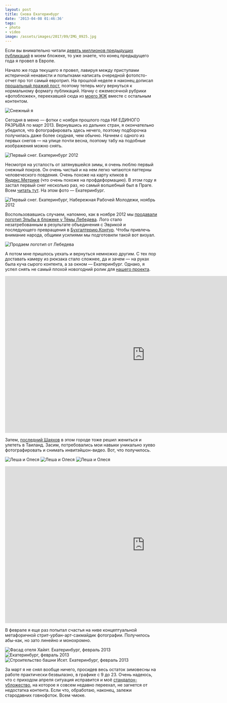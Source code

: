 ```yaml
---
layout: post
title: Снова Екатеринбург
date: '2013-04-08 01:46:36'
tags:
- photo
- video
image: /assets/images/2017/09/IMG_0925.jpg
---
```


Если вы внимательно читали [девять миллионов предыдущих публикаций](http://shouldgo.ru/tag/travel/) в моем бложеке, то уже знаете, что конец предыдущего года я провел в Европе.

Начало же года текущего я провел, лавируя между приступами истеричной ненависти и попытками написать очередной фотопсто-отчет про тот самый евротрип. На прошлой неделе я наконец дописал [прощальный пражий пост](http://shouldgo.ru/praga-the-end/ "Прага. The end of the line"), поэтому теперь могу вернуться к нормальному формату публикаций. Начну с ежемесячной рубрики «фотобложек», переехавшей сюда из [моего ЖЖ](http://shouldgo.livejournal.com/) вместе с остальным контентом.

![Снежный я](/assets/images/2017/09/IMG_0947.jpg)

Сегодня в меню — фотки с ноября прошлого года НИ ЕДИНОГО РАЗРЫВА по март 2013. Вернувшись из дальних стран, я окончательно убедился, что фотографировать здесь нечего, поэтому подборочка получилась даже более скудная, чем обычно. Начнем с одного из первых снегов — на улице почти весна, поэтому табу на подобные изображения можно снять.

![Первый снег. Екатеринбург 2012](/assets/images/2017/09/IMG_0879.jpg)

Несмотря на усталость от затянувшейся зимы, я очень люблю первый снежный покров. Он очень чистый и на нем легко читаются паттерны человеческого повдения. Очень похоже на карту кликов в [Яндекс.Метрике](http://metrika.yandex.ru) (что очень похоже на профдеформацию). В этом году я застал первый снег несколько раз, но самый волшебный был в Праге. Всем [читать тут](http://shouldgo.ru/praga-the-end/ "Прага. The end of the line"). На этом фото — Екатеринбург.

![Первый снег. Екатеринбург, Набережная Рабочей Молодежи, ноябрь 2012](/assets/images/2017/09/IMG_0925.jpg)

Воспользовавшись случаем, напомню, как в ноябре 2012 мы [продавали логотип Эльбы в бложеке у Тёмы Лебедева](http://tema.livejournal.com/1270128.html). Лого стало незатребованным в результате объединения с Эврикой и последующего превращения в [Бухгалтерию.Контур](http://b-kontur.ru). Чтобы привлечь внимание народа, общими усилиями мы подготовили такой вот визуал.

![Продаем логотип от Лебедева](/assets/images/2017/09/startupkit1.jpg)

А потом мне пришлось уехать и вернуться немножко другим. С тех пор доставать камеру из рюкзака стало сложнее, да и зачем — на руках была куча сырого контента, а за окном — Екатеринбург. Однако, я успел снять не самый плохой новогодний ролик для [нашего проекта](http://b-kontur.ru).

<iframe width="920" height="517" src="https://www.youtube.com/embed/0ktPnr28BcI?rel=0" frameborder="0" allowfullscreen></iframe>

Затем, [последний Шаяхов](http://twitter.com/saintvitt) в этом городе тоже решил жениться и улететь в Таиланд. Засим, потребовались мои навыки уникально хуево фотографировать и снимать инвитэйшон-видео. Вот, что получилось.

![Леша и Олеся](/assets/images/2017/09/IMG_2551.jpg)
![Леша и Олеся](/assets/images/2017/09/IMG_2591.jpg)
![Леша и Олеся](/assets/images/2017/09/IMG_2623.jpg)

<iframe width="920" height="517" src="https://www.youtube.com/embed/5zJmKJLRn3o?rel=0" frameborder="0" allowfullscreen></iframe>

В феврале я еще раз попытал счастья на ниве концептуальной метафоричной стрит-урбан-арт-сакмайдик фотографии. Получилось абы-как, но зато линейно и монохромно.

![Фасад отеля Хайят. Екатеринбург, февраль 2013](/assets/images/2017/09/IMG_2650.jpg)
![Екатеринбург, февраль 2013](/assets/images/2017/09/IMG_2645.jpg)
![Строительство башни Исет. Екатеринбург, февраль 2013](/assets/images/2017/09/IMG_2653.jpg)

За март я не снял вообще ничего, просидев весь остаток зимовесны на работе практически безвылазно, в графике с 9 до 23. Очень надеюсь, что с приходом апреля ситуация исправится и моё [стандалон-убложество](http://shouldgo.ru), на которое я совсем недавно переехал, не загнется от недостатка контента. Если что, обработаю, наконец, залежи стародавних говнофоток. Всем чмоке.